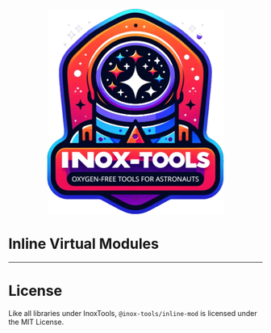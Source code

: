 <p align="center">
    <img alt="InoxTools" width="350px" src="../../assets/shield.png"/>
</p>

# Inline Virtual Modules

---


# License

Like all libraries under InoxTools, `@inox-tools/inline-mod` is licensed under the MIT License.
